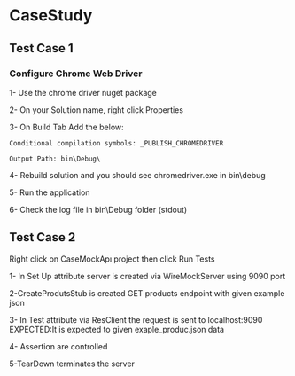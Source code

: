 # CaseStudy


## Test Case 1

### Configure Chrome Web Driver


1- Use the chrome driver nuget package

2- On your Solution name, right click Properties

3-  On Build Tab Add the below:

    Conditional compilation symbols: _PUBLISH_CHROMEDRIVER

    Output Path: bin\Debug\

4- Rebuild solution and you should see chromedriver.exe in bin\debug

5- Run the application

6- Check the log file in bin\Debug folder (stdout)

## Test Case 2

Right click on CaseMockApı project then click Run Tests

1- In Set Up attribute server is created via WireMockServer using 9090 port

2-CreateProdutsStub is created GET products endpoint with given example json

3- In Test attribute via ResClient the request is sent to localhost:9090 
    EXPECTED:It is expected to given exaple_produc.json data

4- Assertion are controlled

5-TearDown terminates the server




